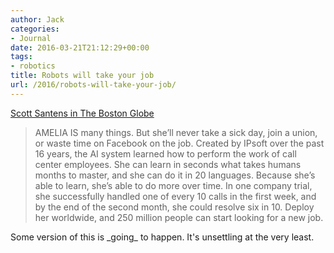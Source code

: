 ```yaml
---
author: Jack
categories:
- Journal
date: 2016-03-21T21:12:29+00:00
tags:
- robotics
title: Robots will take your job
url: /2016/robots-will-take-your-job/
---
```


[Scott Santens in The Boston Globe][1]

> AMELIA IS many things. But she’ll never take a sick day, join a union, or waste time on Facebook on the job. Created by IPsoft over the past 16 years, the AI system learned how to perform the work of call center employees. She can learn in seconds what takes humans months to master, and she can do it in 20 languages. Because she’s able to learn, she’s able to do more over time. In one company trial, she successfully handled one of every 10 calls in the first week, and by the end of the second month, she could resolve six in 10. Deploy her worldwide, and 250 million people can start looking for a new job.

Some version of this is \_going\_ to happen. It's unsettling at the very least.

 [1]: http://www.bostonglobe.com/ideas/2016/02/24/robots-will-take-your-job/5lXtKomQ7uQBEzTJOXT7YO/story.html
